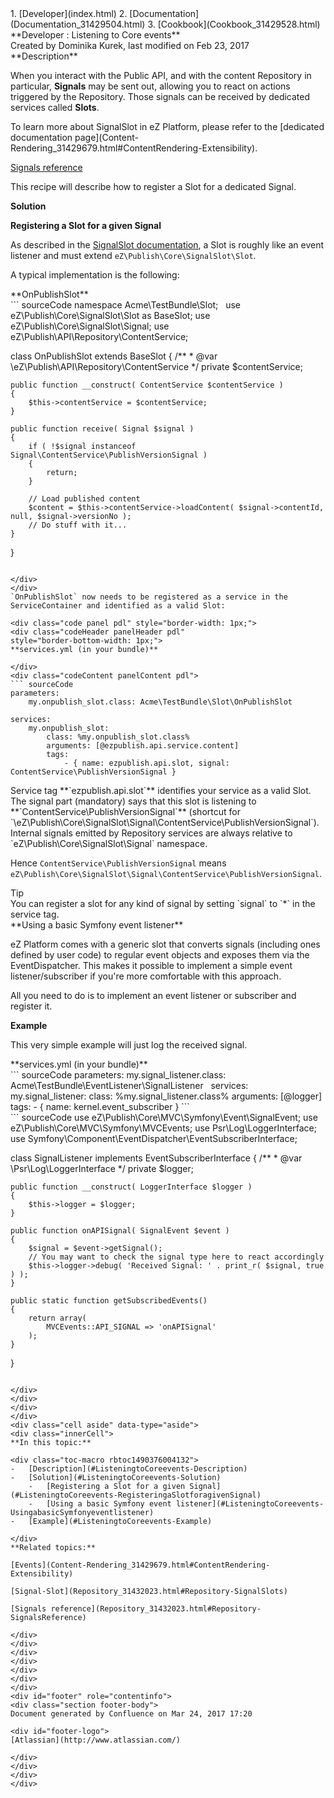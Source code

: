 <div id="page">
<div id="main" class="aui-page-panel">
<div id="main-header">
<div id="breadcrumb-section">
1.  [Developer](index.html)
2.  [Documentation](Documentation_31429504.html)
3.  [Cookbook](Cookbook_31429528.html)

</div>
**Developer : Listening to Core events**

</div>
<div id="content" class="view">
<div class="page-metadata">
Created by Dominika Kurek, last modified on Feb 23, 2017

</div>
<div id="main-content" class="wiki-content group">
<div class="contentLayout2">
<div class="columnLayout two-right-sidebar"
data-layout="two-right-sidebar">
<div class="cell normal" data-type="normal">
<div class="innerCell">
**Description**

When you interact with the Public API, and with the content Repository in particular, **Signals** may be sent out, allowing you to react on actions triggered by the Repository. Those signals can be received by dedicated services called **Slots**.

<div
class="confluence-information-macro confluence-information-macro-information">
<div class="confluence-information-macro-body">
To learn more about SignalSlot in eZ Platform, please refer to the [dedicated documentation page](Content-Rendering_31429679.html#ContentRendering-Extensibility).

[Signals reference](Repository_31432023.html#Repository-SignalsReference)

</div>
</div>
This recipe will describe how to register a Slot for a dedicated Signal.

**Solution**

**Registering a Slot for a given Signal**

As described in the [SignalSlot documentation](Repository_31432023.html#Repository-SignalSlots), a Slot is roughly like an event listener and must extend `eZ\Publish\Core\SignalSlot\Slot`.

A typical implementation is the following:

<div class="code panel pdl" style="border-width: 1px;">
<div class="codeHeader panelHeader pdl"
style="border-bottom-width: 1px;">
**OnPublishSlot**

</div>
<div class="codeContent panelContent pdl">
``` sourceCode
namespace Acme\TestBundle\Slot;
 
use eZ\Publish\Core\SignalSlot\Slot as BaseSlot;
use eZ\Publish\Core\SignalSlot\Signal;
use eZ\Publish\API\Repository\ContentService;

class OnPublishSlot extends BaseSlot
{
    /**
     * @var \eZ\Publish\API\Repository\ContentService
     */
    private $contentService;

    public function __construct( ContentService $contentService )
    {
        $this->contentService = $contentService;
    }

    public function receive( Signal $signal )
    {
        if ( !$signal instanceof Signal\ContentService\PublishVersionSignal )
        {
            return;
        }

        // Load published content
        $content = $this->contentService->loadContent( $signal->contentId, null, $signal->versionNo );
        // Do stuff with it...
    }
}
```

</div>
</div>
`OnPublishSlot` now needs to be registered as a service in the ServiceContainer and identified as a valid Slot:

<div class="code panel pdl" style="border-width: 1px;">
<div class="codeHeader panelHeader pdl"
style="border-bottom-width: 1px;">
**services.yml (in your bundle)**

</div>
<div class="codeContent panelContent pdl">
``` sourceCode
parameters:
    my.onpublish_slot.class: Acme\TestBundle\Slot\OnPublishSlot
 
services:
    my.onpublish_slot:
        class: %my.onpublish_slot.class%
        arguments: [@ezpublish.api.service.content]
        tags:
            - { name: ezpublish.api.slot, signal: ContentService\PublishVersionSignal }
```

</div>
</div>
Service tag **`ezpublish.api.slot`** identifies your service as a valid Slot. The signal part (mandatory) says that this slot is listening to **`ContentService\PublishVersionSignal`** (shortcut for `\eZ\Publish\Core\SignalSlot\Signal\ContentService\PublishVersionSignal`).

<div
class="confluence-information-macro confluence-information-macro-information">
<div class="confluence-information-macro-body">
Internal signals emitted by Repository services are always relative to `eZ\Publish\Core\SignalSlot\Signal` namespace.

Hence `ContentService\PublishVersionSignal` means `eZ\Publish\Core\SignalSlot\Signal\ContentService\PublishVersionSignal`.

</div>
</div>
<div
class="confluence-information-macro confluence-information-macro-tip">
Tip

<div class="confluence-information-macro-body">
You can register a slot for any kind of signal by setting `signal` to `*` in the service tag.

</div>
</div>
**Using a basic Symfony event listener**

eZ Platform comes with a generic slot that converts signals (including ones defined by user code) to regular event objects and exposes them via the EventDispatcher. This makes it possible to implement a simple event listener/subscriber if you're more comfortable with this approach.

All you need to do is to implement an event listener or subscriber and register it.

**Example**

This very simple example will just log the received signal.

<div class="code panel pdl" style="border-width: 1px;">
<div class="codeHeader panelHeader pdl"
style="border-bottom-width: 1px;">
**services.yml (in your bundle)**

</div>
<div class="codeContent panelContent pdl">
``` sourceCode
parameters:
    my.signal_listener.class: Acme\TestBundle\EventListener\SignalListener
 
services:
    my.signal_listener:
        class: %my.signal_listener.class%
        arguments: [@logger]
        tags:
            - { name: kernel.event_subscriber }
```

</div>
</div>
<div class="code panel pdl" style="border-width: 1px;">
<div class="codeContent panelContent pdl">
``` sourceCode
<?php
namespace Acme\TestBundle\EventListener;

use eZ\Publish\Core\MVC\Symfony\Event\SignalEvent;
use eZ\Publish\Core\MVC\Symfony\MVCEvents;
use Psr\Log\LoggerInterface;
use Symfony\Component\EventDispatcher\EventSubscriberInterface;

class SignalListener implements EventSubscriberInterface
{
    /**
     * @var \Psr\Log\LoggerInterface
     */
    private $logger;

    public function __construct( LoggerInterface $logger )
    {
        $this->logger = $logger;
    }

    public function onAPISignal( SignalEvent $event )
    {
        $signal = $event->getSignal();
        // You may want to check the signal type here to react accordingly
        $this->logger->debug( 'Received Signal: ' . print_r( $signal, true ) );
    }

    public static function getSubscribedEvents()
    {
        return array(
            MVCEvents::API_SIGNAL => 'onAPISignal'
        );
    }
}
```

</div>
</div>
</div>
</div>
<div class="cell aside" data-type="aside">
<div class="innerCell">
**In this topic:**

<div class="toc-macro rbtoc1490376004132">
-   [Description](#ListeningtoCoreevents-Description)
-   [Solution](#ListeningtoCoreevents-Solution)
    -   [Registering a Slot for a given Signal](#ListeningtoCoreevents-RegisteringaSlotforagivenSignal)
    -   [Using a basic Symfony event listener](#ListeningtoCoreevents-UsingabasicSymfonyeventlistener)
-   [Example](#ListeningtoCoreevents-Example)

</div>
**Related topics:**

[Events](Content-Rendering_31429679.html#ContentRendering-Extensibility)

[Signal-Slot](Repository_31432023.html#Repository-SignalSlots)

[Signals reference](Repository_31432023.html#Repository-SignalsReference)

</div>
</div>
</div>
</div>
</div>
</div>
</div>
<div id="footer" role="contentinfo">
<div class="section footer-body">
Document generated by Confluence on Mar 24, 2017 17:20

<div id="footer-logo">
[Atlassian](http://www.atlassian.com/)

</div>
</div>
</div>
</div>

